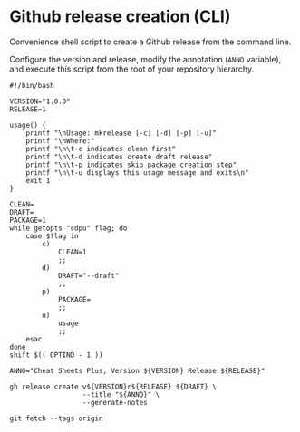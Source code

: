 # Github release creation (CLI)

Convenience shell script to create a Github release from the command line.

Configure the version and release, modify the annotation (`ANNO` variable), and execute this script from the root of your repository hierarchy.

```shell
#!/bin/bash

VERSION="1.0.0"
RELEASE=1

usage() {
    printf "\nUsage: mkrelease [-c] [-d] [-p] [-u]"
    printf "\nWhere:"
    printf "\n\t-c indicates clean first"
    printf "\n\t-d indicates create draft release"
    printf "\n\t-p indicates skip package creation step"
    printf "\n\t-u displays this usage message and exits\n"
    exit 1
}

CLEAN=
DRAFT=
PACKAGE=1
while getopts "cdpu" flag; do
    case $flag in
        c)
            CLEAN=1
            ;;
        d)
            DRAFT="--draft"
            ;;
        p)
            PACKAGE=
            ;;
        u)
            usage
            ;;
    esac
done
shift $(( OPTIND - 1 ))

ANNO="Cheat Sheets Plus, Version ${VERSION} Release ${RELEASE}"

gh release create v${VERSION}r${RELEASE} ${DRAFT} \
                  --title "${ANNO}" \
                  --generate-notes

git fetch --tags origin
```
